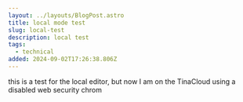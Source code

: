 ```yaml
---
layout: ../layouts/BlogPost.astro
title: local mode test
slug: local-test
description: local test
tags:
  - technical
added: 2024-09-02T17:26:38.806Z
---
```


this is a test for the local editor, but now I am on the TinaCloud using a disabled web security chrom
